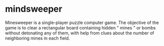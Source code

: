 # mindsweeper
Minesweeper is a single-player puzzle computer game. The objective of the game is to clear a rectangular board containing hidden " mines " or bombs without detonating any of them, with help from clues about the number of neighboring mines in each field.
